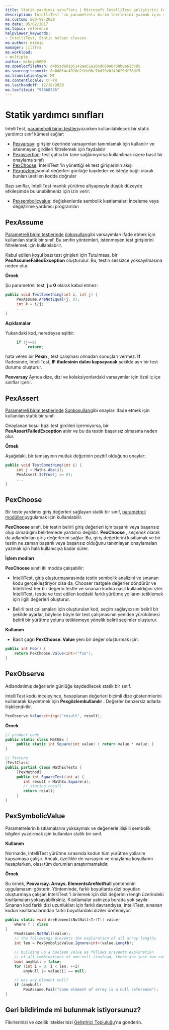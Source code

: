 ```yaml
---
title: Statik yardımcı sınıfları | Microsoft IntelliTest geliştirici test aracı
description: IntelliTest 'in parametreli birim testlerini yazmak için sağladığı statik yardımcı sınıfları hakkında bilgi edinin.
ms.custom: SEO-VS-2020
ms.date: 05/02/2017
ms.topic: reference
helpviewer_keywords:
- IntelliTest, Static helper classes
ms.author: mikejo
manager: jillfra
ms.workload:
- multiple
author: mikejo5000
ms.openlocfilehash: d4b5ad68186142ae61a266d688a0430b0a623605
ms.sourcegitcommit: 8a0d0f4c4910e2feb3bc7bd19e8f49629df78df5
ms.translationtype: MT
ms.contentlocale: tr-TR
ms.lasthandoff: 12/18/2020
ms.locfileid: "97668735"
---
```

# <a name="static-helper-classes"></a>Statik yardımcı sınıfları

IntelliTest, [parametreli birim testleri](test-generation.md#parameterized-unit-testing)yazarken kullanılabilecek bir statik yardımcı sınıf kümesi sağlar:

* [Pexvarsay](#pexassume): girişler üzerinde varsayımları tanımlamak için kullanılır ve istenmeyen girdileri filtrelemek için faydalıdır
* [Pexassertion](#pexassert): test çatısı bir tane sağlamıyorsa kullanılmak üzere basit bir onaylama sınıfı
* [PexChoose](#pexchoose): IntelliTest 'in yönettiği ek test girişlerinin akışı
* [Pexgözlem:](#pexobserve)somut değerleri günlüğe kaydeder ve isteğe bağlı olarak bunları üretilen kodda doğrular

Bazı sınıflar, IntelliTest mantık yürütme altyapısıyla düşük düzeyde etkileşimde bulunabilmeniz için izin verir:

* [Pexsembolicvalue](#pexsymbolicvalue): değişkenlerde sembolik kısıtlamaları İnceleme veya değiştirme yardımcı programları

<a name="pexassume"></a>
## <a name="pexassume"></a>PexAssume

[Parametreli birim testlerinde](test-generation.md#parameterized-unit-testing) [önkoşulları](test-generation.md#precondition)gibi varsayımları ifade etmek için kullanılan statik bir sınıf. Bu sınıfın yöntemleri, istenmeyen test girişlerini filtrelemek için kullanılabilir.

Kabul edilen koşul bazı test girişleri için Tutulmasa, bir **PexAssumeFailedException** oluşturulur. Bu, testin sessizce yoksayılmasına neden olur.

**Örnek**

Şu parametreli test, **j = 0** olarak kabul etmez:

```csharp
public void TestSomething(int i, int j) {
     PexAssume.AreNotEqual(j, 0);
     int k = i/j;
     ...
}
```

**Açıklamalar**

Yukarıdaki kod, neredeyse eşittir:

```csharp
     if (j==0)
          return;
```

hata veren bir **Pexın** , test çalışması olmadan sonuçları vermez. **İf** Ifadesinde, IntelliTest, **IF** **ifadesinin dalını kapsayacak** şekilde ayrı bir test durumu oluşturur.

**Pexvarsay** Ayrıca dize, dizi ve koleksiyonlardaki varsayımlar için özel iç içe sınıflar içerir.

<a name="pexassert"></a>
## <a name="pexassert"></a>PexAssert

[Parametreli birim testlerinde](test-generation.md#parameterized-unit-testing) [Sonkoşulları](test-generation.md#postcondition)gibi onayları ifade etmek için kullanılan statik bir sınıf.

Onaylanan koşul bazı test girdileri içermiyorsa, bir **PexAssertFailedException** atılır ve bu da testin başarısız olmasına neden olur.

**Örnek**

Aşağıdaki, bir tamsayının mutlak değerinin pozitif olduğunu onaylar:

```csharp
public void TestSomething(int i) {
     int j = Maths.Abs(i);
     PexAssert.IsTrue(j >= 0);
     ...
}
```

<a name="pexchoose"></a>
## <a name="pexchoose"></a>PexChoose

Bir teste yardımcı giriş değerleri sağlayan statik bir sınıf, [parametreli modülleri](input-generation.md#parameterized-mocks)uygulamak için kullanılabilir.

**PexChoose** sınıfı, bir testin belirli giriş değerleri için başarılı veya başarısız olup olmadığını belirlemede yardımcı değildir. **PexChoose** , *seçenek* olarak da adlandırılan giriş değerlerini sağlar. Bu, giriş değerlerini kısıtlamak ve bir testin ne zaman başarılı veya başarısız olduğunu tanımlayan onaylamaları yazmak için hala kullanıcıya kadar sürer.

**İşlem modları**

**PexChoose** sınıfı iki modda çalışabilir:

* IntelliTest, [giriş oluşturma](input-generation.md)sırasında testin sembolik analizini ve sınanan kodu gerçekleştiriyor olsa da, Chooser rastgele değerler döndürür ve IntelliTest her bir değerin testte ve sınanan kodda nasıl kullanıldığını izler. IntelliTest, testte ve test edilen koddaki farklı yürütme yollarını tetiklemek için ilgili değerleri oluşturur.

* Belirli test çalışmaları için oluşturulan kod, seçim sağlayıcısını belirli bir şekilde ayarlar, böylece böyle bir test çalışmasının yeniden yürütülmesi belirli bir yürütme yolunu tetiklemeye yönelik belirli seçimler oluşturur.

**Kullanım**

* Basit çağrı **PexChoose. Value** yeni bir değer oluşturmak için:

```csharp
public int Foo() {
    return PexChoose.Value<int>("foo");
}
```

<a name="pexobserve"></a>
## <a name="pexobserve"></a>PexObserve

Adlandırılmış değerlerin günlüğe kaydedilecek statik bir sınıf.

IntelliTest kodu inceleyince, hesaplanan değerleri biçimli dize gösterimlerini kullanarak kaydetmek için **Pexgözlemkullanılır** . Değerler benzersiz adlarla ilişkilendirilir.

```csharp
PexObserve.Value<string>("result", result);
```

**Örnek**

```csharp
// product code
public static class MathEx {
     public static int Square(int value) { return value * value; }
}

// fixture
[TestClass]
public partial class MathExTests {
     [PexMethod]
     public int SquareTest(int a) {
        int result = MathEx.Square(a);
        // storing result
        return result;
     }
}
```

<a name="pexsymbolicvalue"></a>
## <a name="pexsymbolicvalue"></a>PexSymbolicValue

Parametrelerin kısıtlamalarını yoksaymak ve değerlerle ilişkili sembolik bilgileri yazdırmak için kullanılan statik bir sınıf.

**Kullanım**

Normalde, IntelliTest yürütme sırasında kodun tüm yürütme yollarını kapsamaya çalışır. Ancak, özellikle de varsayım ve onaylama koşullarını hesaplarken, olası tüm durumları araştırmamalıdır.

**Örnek**

Bu örnek, **Pexvarsay. Arrays. ElementsAreNotNull** yönteminin uygulamasını gösterir.
Yönteminde, farklı boyutlarda dizi boyutları oluşturmaya çalışan IntelliTest 'i önlemek için dizi değerinin lengh üzerindeki kısıtlamaları yoksayabilirsiniz. Kısıtlamalar yalnızca burada yok sayılır. Sınanan kod farklı dizi uzunlukları için farklı davrandıysa, IntelliTest, sınanan kodun kısıtlamalarından farklı boyutlardaki diziler üretemiyor.

```csharp
public static void AreElementsNotNull<T>(T[] value)
    where T : class
{
    PexAssume.NotNull(value);
    // the followings prevents the exploration of all array lengths
    int len = PexSymbolicValue.Ignore<int>(value.Length);

    // building up a boolean value as follows prevents exploration
    // of all combinations of non-null (instead, there are just two cases)
    bool anyNull = false;
    for (int i = 0; i < len; ++i)
        anyNull |= value[i] == null;

    // was any element null?
    if (anyNull)
        PexAssume.Fail("some element of array is a null reference");
}
```

## <a name="got-feedback"></a>Geri bildirimde mi bulunmak istiyorsunuz?

Fikirlerinizi ve özellik isteklerinizi [Geliştirici Topluluğu](https://aka.ms/feedback/suggest?space=8)’na gönderin.
